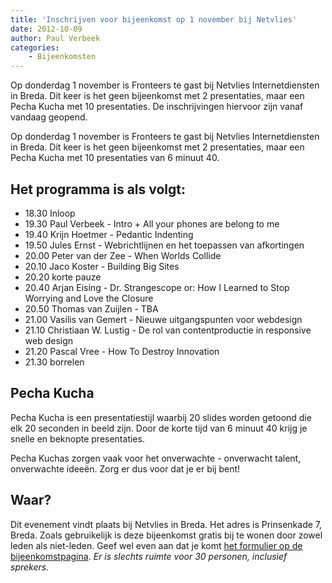 ```yaml
---
title: 'Inschrijven voor bijeenkomst op 1 november bij Netvlies'
date: 2012-10-09
author: Paul Verbeek
categories:
    - Bijeenkomsten
---
```


Op donderdag 1 november is Fronteers te gast bij Netvlies Internetdiensten in Breda. Dit keer is het geen bijeenkomst met 2 presentaties, maar een Pecha Kucha met 10 presentaties. De inschrijvingen hiervoor zijn vanaf vandaag geopend.

Op donderdag 1 november is Fronteers te gast bij Netvlies Internetdiensten in Breda. Dit keer is het geen bijeenkomst met 2 presentaties, maar een Pecha Kucha met 10 presentaties van 6 minuut 40.

## Het programma is als volgt:

-   18.30 Inloop
-   19.30 Paul Verbeek - Intro + All your phones are belong to me
-   19.40 Krijn Hoetmer - Pedantic Indenting
-   19.50 Jules Ernst - Webrichtlijnen en het toepassen van afkortingen
-   20.00 Peter van der Zee - When Worlds Collide
-   20.10 Jaco Koster - Building Big Sites
-   20.20 korte pauze
-   20.40 Arjan Eising - Dr. Strangescope or: How I Learned to Stop Worrying and Love the Closure
-   20.50 Thomas van Zuijlen - TBA
-   21.00 Vasilis van Gemert - Nieuwe uitgangspunten voor webdesign
-   21.10 Christiaan W. Lustig - De rol van contentproductie in responsive web design
-   21.20 Pascal Vree - How To Destroy Innovation
-   21.30 borrelen

## Pecha Kucha

Pecha Kucha is een presentatiestijl waarbij 20 slides worden getoond die elk 20 seconden in beeld zijn. Door de korte tijd van 6 minuut 40 krijg je snelle en beknopte presentaties.

Pecha Kuchas zorgen vaak voor het onverwachte - onverwacht talent, onverwachte ideeën. Zorg er dus voor dat je er bij bent!

## Waar?

Dit evenement vindt plaats bij Netvlies in Breda. Het adres is Prinsenkade 7, Breda. Zoals gebruikelijk is deze bijeenkomst gratis bij te wonen door zowel leden als niet-leden. Geef wel even aan dat je komt [het formulier op de bijeenkomstpagina](/bijeenkomsten/2012/netvlies). _Er is slechts ruimte voor 30 personen, inclusief sprekers._
